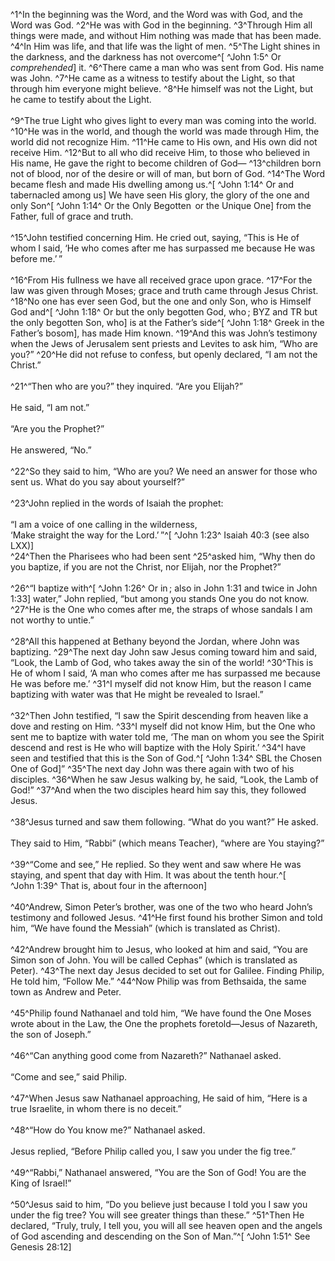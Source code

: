 ^1^In the beginning was the Word, and the Word was with God, and the Word was God.
^2^He was with God in the beginning.
^3^Through Him all things were made, and without Him nothing was made that has been made.
^4^In Him was life, and that life was the light of men.
^5^The Light shines in the darkness, and the darkness has not overcome^[ ^John&nbsp;1:5^ Or *comprehended*] it.
^6^There came a man who was sent from God. His name was John.
^7^He came as a witness to testify about the Light, so that through him everyone might believe.
^8^He himself was not the Light, but he came to testify about the Light.<br/><br/>
^9^The true Light who gives light to every man was coming into the world.
^10^He was in the world, and though the world was made through Him, the world did not recognize Him.
^11^He came to His own, and His own did not receive Him.
^12^But to all who did receive Him, to those who believed in His name, He gave the right to become children of God—
^13^children born not of blood, nor of the desire or will of man, but born of God.
^14^The Word became flesh and made His dwelling among us.^[ ^John&nbsp;1:14^ Or and tabernacled among us] We have seen His glory, the glory of the one and only Son^[ ^John&nbsp;1:14^ Or the Only Begotten  or the Unique One] from the Father, full of grace and truth.<br/><br/>
^15^John testified concerning Him. He cried out, saying, “This is He of whom I said, ‘He who comes after me has surpassed me because He was before me.’ ”<br/><br/>
^16^From His fullness we have all received grace upon grace.
^17^For the law was given through Moses; grace and truth came through Jesus Christ.
^18^No one has ever seen God, but the one and only Son, who is Himself God and^[ ^John&nbsp;1:18^ Or but the only begotten God, who ; BYZ and TR but the only begotten Son, who] is at the Father’s side^[ ^John&nbsp;1:18^ Greek in the Father’s bosom], has made Him known.
^19^And this was John’s testimony when the Jews of Jerusalem sent priests and Levites to ask him, “Who are you?”
^20^He did not refuse to confess, but openly declared, “I am not the Christ.”<br/><br/>
^21^“Then who are you?” they inquired. “Are you Elijah?”<br/><br/>He said, “I am not.”<br/><br/>“Are you the Prophet?”<br/><br/>He answered, “No.”<br/><br/>
^22^So they said to him, “Who are you? We need an answer for those who sent us. What do you say about yourself?”<br/><br/>
^23^John replied in the words of Isaiah the prophet:<br/><br/>“I am a voice of one calling in the wilderness,<br/>‘Make straight the way for the Lord.’ ”^[ ^John&nbsp;1:23^ Isaiah 40:3 (see also LXX)]<br/>
^24^Then the Pharisees who had been sent
^25^asked him, “Why then do you baptize, if you are not the Christ, nor Elijah, nor the Prophet?”<br/><br/>
^26^“I baptize with^[ ^John&nbsp;1:26^ Or in ; also in John 1:31 and twice in John 1:33] water,” John replied, “but among you stands One you do not know.
^27^He is the One who comes after me, the straps of whose sandals I am not worthy to untie.”<br/><br/>
^28^All this happened at Bethany beyond the Jordan, where John was baptizing.
^29^The next day John saw Jesus coming toward him and said, “Look, the Lamb of God, who takes away the sin of the world!
^30^This is He of whom I said, ‘A man who comes after me has surpassed me because He was before me.’
^31^I myself did not know Him, but the reason I came baptizing with water was that He might be revealed to Israel.”<br/><br/>
^32^Then John testified, “I saw the Spirit descending from heaven like a dove and resting on Him.
^33^I myself did not know Him, but the One who sent me to baptize with water told me, ‘The man on whom you see the Spirit descend and rest is He who will baptize with the Holy Spirit.’
^34^I have seen and testified that this is the Son of God.^[ ^John&nbsp;1:34^ SBL the Chosen One of God]”
^35^The next day John was there again with two of his disciples.
^36^When he saw Jesus walking by, he said, “Look, the Lamb of God!”
^37^And when the two disciples heard him say this, they followed Jesus.<br/><br/>
^38^Jesus turned and saw them following. “What do you want?” He asked.<br/><br/>They said to Him, “Rabbi” (which means Teacher), “where are You staying?”<br/><br/>
^39^“Come and see,” He replied. So they went and saw where He was staying, and spent that day with Him. It was about the tenth hour.^[ ^John&nbsp;1:39^ That is, about four in the afternoon]<br/><br/>
^40^Andrew, Simon Peter’s brother, was one of the two who heard John’s testimony and followed Jesus.
^41^He first found his brother Simon and told him, “We have found the Messiah” (which is translated as Christ).<br/><br/>
^42^Andrew brought him to Jesus, who looked at him and said, “You are Simon son of John. You will be called Cephas” (which is translated as Peter).
^43^The next day Jesus decided to set out for Galilee. Finding Philip, He told him, “Follow Me.”
^44^Now Philip was from Bethsaida, the same town as Andrew and Peter.<br/><br/>
^45^Philip found Nathanael and told him, “We have found the One Moses wrote about in the Law, the One the prophets foretold—Jesus of Nazareth, the son of Joseph.”<br/><br/>
^46^“Can anything good come from Nazareth?” Nathanael asked.<br/><br/>“Come and see,” said Philip.<br/><br/>
^47^When Jesus saw Nathanael approaching, He said of him, “Here is a true Israelite, in whom there is no deceit.”<br/><br/>
^48^“How do You know me?” Nathanael asked.<br/><br/>Jesus replied, “Before Philip called you, I saw you under the fig tree.”<br/><br/>
^49^“Rabbi,” Nathanael answered, “You are the Son of God! You are the King of Israel!”<br/><br/>
^50^Jesus said to him, “Do you believe just because I told you I saw you under the fig tree? You will see greater things than these.”
^51^Then He declared, “Truly, truly, I tell you, you will all see heaven open and the angels of God ascending and descending on the Son of Man.”^[ ^John&nbsp;1:51^ See Genesis 28:12]